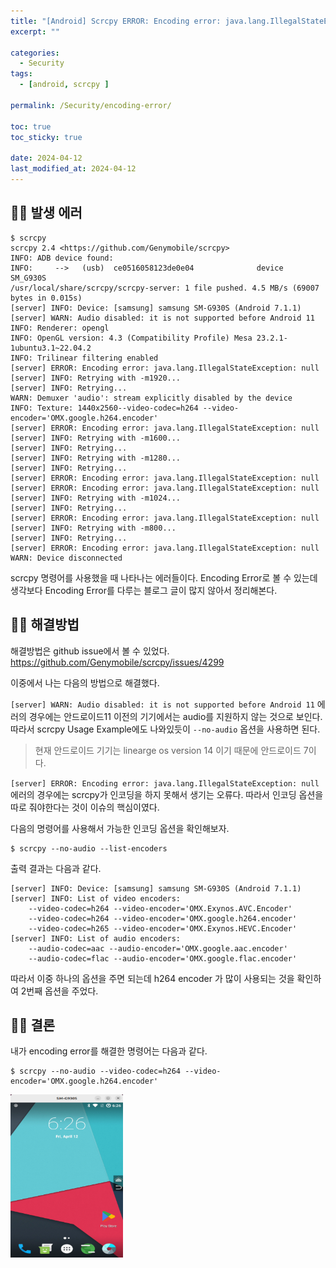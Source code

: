 ```yaml
---
title: "[Android] Scrcpy ERROR: Encoding error: java.lang.IllegalStateException: null"
excerpt: ""

categories:
  - Security
tags:
  - [android, scrcpy ]

permalink: /Security/encoding-error/

toc: true
toc_sticky: true

date: 2024-04-12
last_modified_at: 2024-04-12
---
```


## ☝🏻 발생 에러

```
$ scrcpy
scrcpy 2.4 <https://github.com/Genymobile/scrcpy>
INFO: ADB device found:
INFO:     -->   (usb)  ce0516058123de0e04              device  SM_G930S
/usr/local/share/scrcpy/scrcpy-server: 1 file pushed. 4.5 MB/s (69007 bytes in 0.015s)
[server] INFO: Device: [samsung] samsung SM-G930S (Android 7.1.1)
[server] WARN: Audio disabled: it is not supported before Android 11
INFO: Renderer: opengl
INFO: OpenGL version: 4.3 (Compatibility Profile) Mesa 23.2.1-1ubuntu3.1~22.04.2
INFO: Trilinear filtering enabled
[server] ERROR: Encoding error: java.lang.IllegalStateException: null
[server] INFO: Retrying with -m1920...
[server] INFO: Retrying...
WARN: Demuxer 'audio': stream explicitly disabled by the device
INFO: Texture: 1440x2560--video-codec=h264 --video-encoder='OMX.google.h264.encoder'
[server] ERROR: Encoding error: java.lang.IllegalStateException: null
[server] INFO: Retrying with -m1600...
[server] INFO: Retrying...
[server] INFO: Retrying with -m1280...
[server] INFO: Retrying...
[server] ERROR: Encoding error: java.lang.IllegalStateException: null
[server] ERROR: Encoding error: java.lang.IllegalStateException: null
[server] INFO: Retrying with -m1024...
[server] INFO: Retrying...
[server] ERROR: Encoding error: java.lang.IllegalStateException: null
[server] INFO: Retrying with -m800...
[server] INFO: Retrying...
[server] ERROR: Encoding error: java.lang.IllegalStateException: null
WARN: Device disconnected

```

scrcpy 명령어를 사용했을 때 나타나는 에러들이다. 
Encoding Error로 볼 수 있는데 생각보다 Encoding Error를 다루는 블로그 글이 많지 않아서 정리해본다.

## ☝🏻 해결방법
해결방법은 github issue에서 볼 수 있었다.
https://github.com/Genymobile/scrcpy/issues/4299

이중에서 나는 다음의 방법으로 해결했다.


`[server] WARN: Audio disabled: it is not supported before Android 11` 에러의 경우에는 안드로이드11 이전의 기기에서는 audio를 지원하지 않는 것으로 보인다. 따라서 scrcpy Usage Example에도 나와있듯이 `--no-audio` 옵션을 사용하면 된다.
> 현재 안드로이드 기기는 linearge os version 14 이기 때문에 안드로이드 7이다.


`[server] ERROR: Encoding error: java.lang.IllegalStateException: null` 에러의 경우에는 scrcpy가 인코딩을 하지 못해서 생기는 오류다. 따라서 인코딩 옵션을 따로 줘야한다는 것이 이슈의 핵심이였다. 

다음의 명령어를 사용해서 가능한 인코딩 옵션을 확인해보자. 

```
$ scrcpy --no-audio --list-encoders
```

출력 결과는 다음과 같다.

```
[server] INFO: Device: [samsung] samsung SM-G930S (Android 7.1.1)
[server] INFO: List of video encoders:
    --video-codec=h264 --video-encoder='OMX.Exynos.AVC.Encoder'
    --video-codec=h264 --video-encoder='OMX.google.h264.encoder'
    --video-codec=h265 --video-encoder='OMX.Exynos.HEVC.Encoder'
[server] INFO: List of audio encoders:
    --audio-codec=aac --audio-encoder='OMX.google.aac.encoder'
    --audio-codec=flac --audio-encoder='OMX.google.flac.encoder'
```

따라서 이중 하나의 옵션을 주면 되는데 h264 encoder 가 많이 사용되는 것을 확인하여 2번째 옵션을 주었다.

## ☝🏻 결론
내가 encoding error를 해결한 명령어는 다음과 같다.

```
$ scrcpy --no-audio --video-codec=h264 --video-encoder='OMX.google.h264.encoder'
```

<img src="/assets/images/scrcpy.png" width=
"180px">
